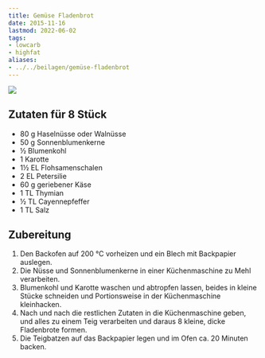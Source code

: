```yaml
---
title: Gemüse Fladenbrot
date: 2015-11-16
lastmod: 2022-06-02
tags:
- lowcarb
- highfat
aliases:
- ../../beilagen/gemüse-fladenbrot
---
```


![](/img/gemüse-fladenbrot.webp)

## Zutaten für 8 Stück
- 80 g  Haselnüsse oder Walnüsse
- 50 g  Sonnenblumenkerne
- ½     Blumenkohl
- 1     Karotte
- 1½ EL Flohsamenschalen
- 2 EL  Petersilie
- 60 g  geriebener Käse
- 1 TL  Thymian
- ½ TL  Cayennepfeffer
- 1 TL  Salz

## Zubereitung
1. Den Backofen auf 200 °C vorheizen und ein Blech mit Backpapier auslegen.
1. Die Nüsse und Sonnenblumenkerne in einer Küchenmaschine zu Mehl verarbeiten.
1. Blumenkohl und Karotte waschen und abtropfen lassen, beides in kleine Stücke schneiden und Portionsweise in der Küchenmaschine kleinhacken.
1. Nach und nach die restlichen Zutaten in die Küchenmaschine geben, und alles zu einem Teig verarbeiten und daraus 8 kleine, dicke Fladenbrote formen.
1. Die Teigbatzen auf das Backpapier legen und im Ofen ca. 20 Minuten backen.
